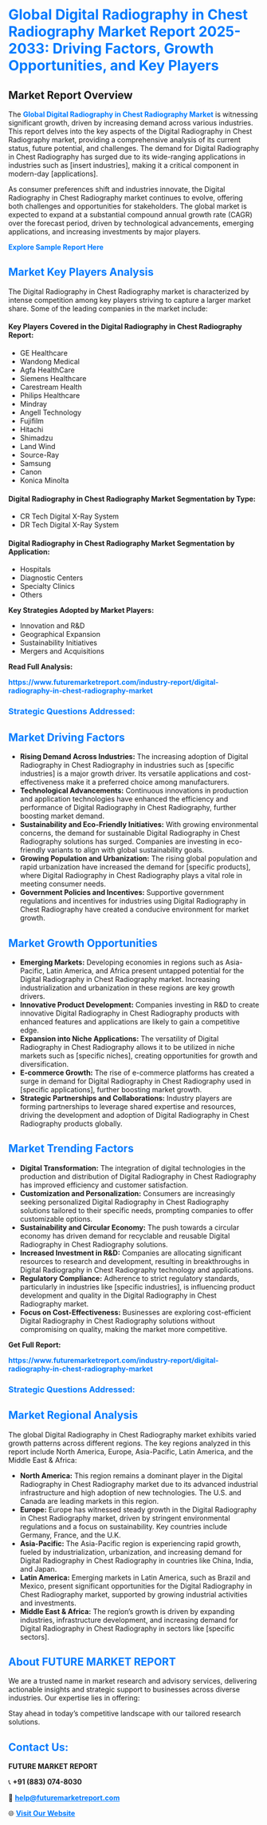 <h1 style="color: #007BFF;">Global Digital Radiography in Chest Radiography Market Report 2025-2033: Driving Factors, Growth Opportunities, and Key Players</h1>

<section id="overview">
<h2>Market Report Overview</h2>
<p>The <a href="https://www.futuremarketreport.com/industry-report/digital-radiography-in-chest-radiography-market" style="color: #007BFF; text-decoration: none;"><strong>Global Digital Radiography in Chest Radiography Market</strong></a> is witnessing significant growth, driven by increasing demand across various industries. This report delves into the key aspects of the Digital Radiography in Chest Radiography market, providing a comprehensive analysis of its current status, future potential, and challenges. The demand for Digital Radiography in Chest Radiography has surged due to its wide-ranging applications in industries such as [insert industries], making it a critical component in modern-day [applications].</p>
<p>As consumer preferences shift and industries innovate, the Digital Radiography in Chest Radiography market continues to evolve, offering both challenges and opportunities for stakeholders. The global market is expected to expand at a substantial compound annual growth rate (CAGR) over the forecast period, driven by technological advancements, emerging applications, and increasing investments by major players.</p>
</section>

<section id="overview">
<p><a href="https://www.futuremarketreport.com/request-sample/reportId=79495" style="color: #007BFF; text-decoration: none;"><strong>Explore Sample Report Here</strong></a></p>
</section>

<section id="key-players">
<h2 style="color: #007BFF;">Market Key Players Analysis</h2>
<p>The Digital Radiography in Chest Radiography market is characterized by intense competition among key players striving to capture a larger market share. Some of the leading companies in the market include:</p>
<h4>Key Players Covered in the Digital Radiography in Chest Radiography Report:</h4>
<ul><li>GE Healthcare</li><li>Wandong Medical</li><li>Agfa HealthCare</li><li>Siemens Healthcare</li><li>Carestream Health</li><li>Philips Healthcare</li><li>Mindray</li><li>Angell Technology</li><li>Fujifilm</li><li>Hitachi</li><li>Shimadzu</li><li>Land Wind</li><li>Source-Ray</li><li>Samsung</li><li>Canon</li><li>Konica Minolta</li></ul>
<h4>Digital Radiography in Chest Radiography Market Segmentation by Type:</h4>
<ul><li>CR Tech Digital X-Ray System</li><li>DR Tech Digital X-Ray System</li></ul>

<h4>Digital Radiography in Chest Radiography Market Segmentation by Application:</h4>
<ul><li>Hospitals</li><li>Diagnostic Centers</li><li>Specialty Clinics</li><li>Others</li></ul>
<p><strong>Key Strategies Adopted by Market Players:</strong></p>
<ul>
<li>Innovation and R&D</li>
<li>Geographical Expansion</li>
<li>Sustainability Initiatives</li>
<li>Mergers and Acquisitions</li>
</ul>
</section>

<section>
<p><strong>Read Full Analysis: </strong></p><a href="https://www.futuremarketreport.com/industry-report/digital-radiography-in-chest-radiography-market" style="color: #007BFF; text-decoration: none;"><strong>https://www.futuremarketreport.com/industry-report/digital-radiography-in-chest-radiography-market</strong></a>
<h3 style="color: #007BFF;">Strategic Questions Addressed:</h3>
</section>

<section id="driving-factors">
<h2 style="color: #007BFF;">Market Driving Factors</h2>
<ul>
<li><strong>Rising Demand Across Industries:</strong> The increasing adoption of Digital Radiography in Chest Radiography in industries such as [specific industries] is a major growth driver. Its versatile applications and cost-effectiveness make it a preferred choice among manufacturers.</li>
<li><strong>Technological Advancements:</strong> Continuous innovations in production and application technologies have enhanced the efficiency and performance of Digital Radiography in Chest Radiography, further boosting market demand.</li>
<li><strong>Sustainability and Eco-Friendly Initiatives:</strong> With growing environmental concerns, the demand for sustainable Digital Radiography in Chest Radiography solutions has surged. Companies are investing in eco-friendly variants to align with global sustainability goals.</li>
<li><strong>Growing Population and Urbanization:</strong> The rising global population and rapid urbanization have increased the demand for [specific products], where Digital Radiography in Chest Radiography plays a vital role in meeting consumer needs.</li>
<li><strong>Government Policies and Incentives:</strong> Supportive government regulations and incentives for industries using Digital Radiography in Chest Radiography have created a conducive environment for market growth.</li>
</ul>
</section>

<section id="growth-opportunities">
<h2 style="color: #007BFF;">Market Growth Opportunities</h2>
<ul>
<li><strong>Emerging Markets:</strong> Developing economies in regions such as Asia-Pacific, Latin America, and Africa present untapped potential for the Digital Radiography in Chest Radiography market. Increasing industrialization and urbanization in these regions are key growth drivers.</li>
<li><strong>Innovative Product Development:</strong> Companies investing in R&D to create innovative Digital Radiography in Chest Radiography products with enhanced features and applications are likely to gain a competitive edge.</li>
<li><strong>Expansion into Niche Applications:</strong> The versatility of Digital Radiography in Chest Radiography allows it to be utilized in niche markets such as [specific niches], creating opportunities for growth and diversification.</li>
<li><strong>E-commerce Growth:</strong> The rise of e-commerce platforms has created a surge in demand for Digital Radiography in Chest Radiography used in [specific applications], further boosting market growth.</li>
<li><strong>Strategic Partnerships and Collaborations:</strong> Industry players are forming partnerships to leverage shared expertise and resources, driving the development and adoption of Digital Radiography in Chest Radiography products globally.</li>
</ul>
</section>

<section id="trending-factors">
<h2 style="color: #007BFF;">Market Trending Factors</h2>
<ul>
<li><strong>Digital Transformation:</strong> The integration of digital technologies in the production and distribution of Digital Radiography in Chest Radiography has improved efficiency and customer satisfaction.</li>
<li><strong>Customization and Personalization:</strong> Consumers are increasingly seeking personalized Digital Radiography in Chest Radiography solutions tailored to their specific needs, prompting companies to offer customizable options.</li>
<li><strong>Sustainability and Circular Economy:</strong> The push towards a circular economy has driven demand for recyclable and reusable Digital Radiography in Chest Radiography solutions.</li>
<li><strong>Increased Investment in R&D:</strong> Companies are allocating significant resources to research and development, resulting in breakthroughs in Digital Radiography in Chest Radiography technology and applications.</li>
<li><strong>Regulatory Compliance:</strong> Adherence to strict regulatory standards, particularly in industries like [specific industries], is influencing product development and quality in the Digital Radiography in Chest Radiography market.</li>
<li><strong>Focus on Cost-Effectiveness:</strong> Businesses are exploring cost-efficient Digital Radiography in Chest Radiography solutions without compromising on quality, making the market more competitive.</li>
</ul>
</section>

<section>
<p><strong>Get Full Report: </strong></p><a href="https://www.futuremarketreport.com/industry-report/digital-radiography-in-chest-radiography-market" style="color: #007BFF; text-decoration: none;"><strong>https://www.futuremarketreport.com/industry-report/digital-radiography-in-chest-radiography-market</strong></a>
<h3 style="color: #007BFF;">Strategic Questions Addressed:</h3>
</section>


<section id="regional-analysis">
<h2 style="color: #007BFF;">Market Regional Analysis</h2>
<p>The global Digital Radiography in Chest Radiography market exhibits varied growth patterns across different regions. The key regions analyzed in this report include North America, Europe, Asia-Pacific, Latin America, and the Middle East & Africa:</p>
<ul>
<li><strong>North America:</strong> This region remains a dominant player in the Digital Radiography in Chest Radiography market due to its advanced industrial infrastructure and high adoption of new technologies. The U.S. and Canada are leading markets in this region.</li>
<li><strong>Europe:</strong> Europe has witnessed steady growth in the Digital Radiography in Chest Radiography market, driven by stringent environmental regulations and a focus on sustainability. Key countries include Germany, France, and the U.K.</li>
<li><strong>Asia-Pacific:</strong> The Asia-Pacific region is experiencing rapid growth, fueled by industrialization, urbanization, and increasing demand for Digital Radiography in Chest Radiography in countries like China, India, and Japan.</li>
<li><strong>Latin America:</strong> Emerging markets in Latin America, such as Brazil and Mexico, present significant opportunities for the Digital Radiography in Chest Radiography market, supported by growing industrial activities and investments.</li>
<li><strong>Middle East & Africa:</strong> The region’s growth is driven by expanding industries, infrastructure development, and increasing demand for Digital Radiography in Chest Radiography in sectors like [specific sectors].</li>
</ul>
</section>

<footer>
<h2 style="color: #007BFF;">About FUTURE MARKET REPORT</h2>
<p>We are a trusted name in market research and advisory services, delivering actionable insights and strategic support to businesses across diverse industries. Our expertise lies in offering:</p>

<p>Stay ahead in today’s competitive landscape with our tailored research solutions.</p>

<h2 style="color: #007BFF;">Contact Us:</h2>
<p><strong>FUTURE MARKET REPORT</strong></p>
<p>📞 <strong>+91 (883) 074-8030</strong></p>
<p>📧 <strong><a href="mailto:help@futuremarketreport.com" style="color: #007BFF;">help@futuremarketreport.com</a></strong></p>
<p>🌐 <strong><a href="https://www.futuremarketreport.com/" style="color: #007BFF;">Visit Our Website</a></strong></p>
</footer>